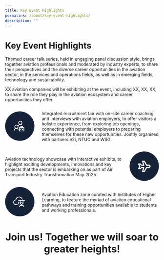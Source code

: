 ```yaml
---
title: Key Event Highlights
permalink: /about/key-event-highlights/
description: ""
---
```

# Key Event Highlights
Themed career talk series, held in engaging panel discussion style, brings together aviation professionals and moderated by industry experts, to share their perspectives and the diverse career opportunities in the aviation sector, in the services and operations fields, as well as in emerging fields, technology and sustainability.

XX aviation companies will be exhibiting at the event, including XX, XX, XX, to share the role they play in the aviation ecosystem and career opportunities they offer.

<div style="width: 100%; display: flex; flex-direction: row; align-items: center;gap: 24px;">
<div style="width: 20%">
<img src="/images/About/icon-employee.svg">
</div>
<div style="width: 80%">
<p>
Integrated recruitment fair with on-site career coaching and interviews with aviation employers, to offer visitors a holistic experience, from exploring job openings, connecting with potential employers to preparing themselves for these new opportunities. Jointly organised with partners e2i, NTUC and WSG.
</p>
</div>
</div>

<br>

<div style="width: 100%; display: flex; flex-direction: row; align-items: center;gap: 24px;">
<div style="width: 80%">
	<p>
Aviation technology showcase with interactive exhibits, to highlight exciting developments, innovations and key projects that the sector is embarking on as part of Air Transport Industry Transformation Map 2025.
	</p>
</div>
	<div style="width: 20%">
	<img src="/images/About/icon-plane.svg">
	</div>
</div>

<br>

<div style="width: 100%; display: flex; flex-direction: row; align-items: center;gap: 24px;">
<div style="width: 20%">
<img src="/images/About/icon-graduate.svg">
</div>
<div style="width: 80%">
<p>
Aviation Education zone curated with Institutes of Higher Learning, to feature the myriad of aviation educational pathways and training opportunities available to students and working professionals.
</p>
</div>
</div>

<h1 style="text-align: center; font-size: 32px">Join us! Together we will soar to greater heights!</h1>